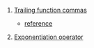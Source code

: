 1. [Trailing function commas](examples/ECMA2017/trailing-functioncommas.js) 
    - [reference](https://github.com/tc39/proposal-trailing-function-commas)

2. [Exponentiation operator](examples/ECMA2017/exponentiation-operator.js)